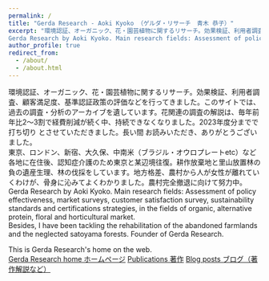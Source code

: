 ```yaml
---
permalink: /
title: "Gerda Research - Aoki Kyoko （ゲルダ・リサーチ　青木 恭子）"
excerpt: "環境認証、オーガニック、花・園芸植物に関するリサーチ。効果検証、利用者調査、顧客満足度、基準認証政策の評価などを行ってきました。過去の調査、著作やデータのアーカイブを、このサイトに遺しています。
Gerda Research by Aoki Kyoko. Main research fields: Assessment of policy effectiveness,  market surveys, customer satisfaction survey, sustainability standards and certifications strategies, in the fields of organic, alternative protein, floral and horticultural market. Lived in Tokyo - Yamaguchi - London - Okubo, Shijuku - Ouro Preto (Brazil) +  Latin America - rural areas.  As a personal project, I have been tackling the rehabilitation of my own abandoned farmlands and the neglected forests. chainsaw & hoes"
author_profile: true
redirect_from: 
  - /about/
  - /about.html
---
```


環境認証、オーガニック、花・園芸植物に関するリサーチ。効果検証、利用者調査、顧客満足度、基準認証政策の評価などを行ってきました。このサイトでは、過去の調査・分析のアーカイブを遺しています。花関連の調査の解説は、毎年前年比2～3割で経費削減が続く中、持続できなくなりました。2023年度分までで　打ち切り とさせていただきました。長い間 お読みいただき、ありがとうございました。  
東京、ロンドン、新宿、大久保、中南米（ブラジル・オウロプレートetc）など各地に在住後、認知症介護のため東京と某辺境往復。耕作放棄地と里山放置林の負の遺産生理、林の伐採をしています。地方格差、農村から人が女性が離れていくわけが、骨身に沁みてよくわかりました。農村完全撤退に向けて努力中。  
Gerda Research by Aoki Kyoko. Main research fields: Assessment of policy effectiveness,  market surveys, customer satisfaction survey, sustainability standards and certifications strategies, in the fields of organic, alternative protein, floral and horticultural market.   
Besides, I have been tackling the rehabilitation of the abandoned farmlands and the neglected satoyama forests.
Founder of Gerda Research.  
  
This is Gerda Research's home on the web.  
[Gerda Research home ホームページ](https://gerdaresearch.github.io)
[Publications 著作](https://gerdaresearch.github.io/publications)
[Blog posts ブログ（著作解説など）](https://gerdaresearch.github.io/year-archive)
